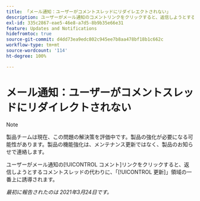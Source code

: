 ```yaml
---
title: 「メール通知：ユーザーがコメントスレッドにリダイレエクトされない」
description: ユーザーがメール通知のコメントリンクをクリックすると、返信しようとするコメントスレッドの代わりに、「[!UICONTROL 更新]」領域の一番上に誘導されます。
exl-id: 335c2867-eae5-46e8-a7d5-8b9b35e66e31
feature: Updates and Notifications
hidefromtoc: true
source-git-commit: d4dd73ea9edc802c945ee7b8aa478bf18b1c662c
workflow-type: tm+mt
source-wordcount: '114'
ht-degree: 100%

---
```


# メール通知：ユーザーがコメントスレッドにリダイレクトされない

<!--Article created by request-->

>[!NOTE]
>
>製品チームは現在、この問題の解決策を評価中です。製品の強化が必要になる可能性があります。製品の機能強化は、メンテナンス更新ではなく、製品のお知らせで連絡します。

ユーザーがメール通知の[!UICONTROL コメント]リンクをクリックすると、返信しようとするコメントスレッドの代わりに、「[!UICONTROL 更新]」領域の一番上に誘導されます。

_最初に報告されたのは 2021年3月24日です。_
